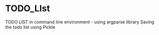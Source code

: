 # TODO_LIst
TODO LIST in command line environment - using argparse library
Saving the todo list using Pickle
